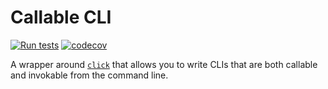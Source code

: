 # Callable CLI

[![Run tests](https://github.com/chrispyles/callable-cli/actions/workflows/run-tests.yml/badge.svg?branch=main)](https://github.com/chrispyles/callable-cli/actions/workflows/run-tests.yml)
[![codecov](https://codecov.io/gh/chrispyles/callable-cli/branch/main/graph/badge.svg?token=E66CT5Y0IE)](https://codecov.io/gh/chrispyles/callable-cli)

A wrapper around [`click`](https://click.palletsprojects.com/) that allows you to write CLIs that 
are both callable and invokable from the command line.
